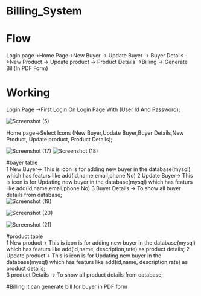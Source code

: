 
# Billing_System


# Flow 

Login page->Home Page->New Buyer -> Update Buyer -> Buyer Details ->New Product -> Update product -> Product Details ->Billing -> Generate Bill(In PDF Form)

# Working

Login Page ->First Login On Login Page With (User Id And Password);

![Screenshot (5)](https://user-images.githubusercontent.com/115030944/213847451-d63e49cc-76b8-4ce6-a065-6ddf519e4738.png)

Home page->Select Icons (New Buyer,Update Buyer,Buyer Details,New Product, Update product, Product Details);

![Screenshot (17)](https://user-images.githubusercontent.com/115030944/213847554-06564c40-4985-4956-bc29-23e6a7e215ca.png)
![Screenshot (18)](https://user-images.githubusercontent.com/115030944/213847605-f47c7d0c-291b-49f4-b172-6a62f5727264.png)


  #bayer table     
  1 New Buyer->  This is icon is for adding new buyer in the database(mysql) which has featurs like add(id,name,email,phone No)
  2 Update Buyer->  This is icon is for Updating new buyer in the database(mysql) which has featurs like add(id,name,email,phone No)
  3 Buyer Details -> To show all buyer details from database;      
 ![Screenshot (19)](https://user-images.githubusercontent.com/115030944/213847815-451666d9-46ab-4a87-aed5-56beacefee26.png)
 
 ![Screenshot (20)](https://user-images.githubusercontent.com/115030944/213848199-94970fbe-dd44-43a1-9cf1-9c9e9ff1459b.png)

 
 ![Screenshot (21)](https://user-images.githubusercontent.com/115030944/213848134-e5dcf275-0391-4dff-b829-54349793c848.png)



   
  
   #product table    
  1 New product->   This is icon is for adding new buyer in the database(mysql) which has featurs like add(id,name,
                    description,rate) as product details;
   2 Update product->  This is icon is for Updating new buyer in the database(mysql) which has featurs like add(id,name,
                       description,rate) as product details;              
  3 product Details -> To show all product details from database;  
  
   #Billing
   It can generate bill for buyer in PDF form


